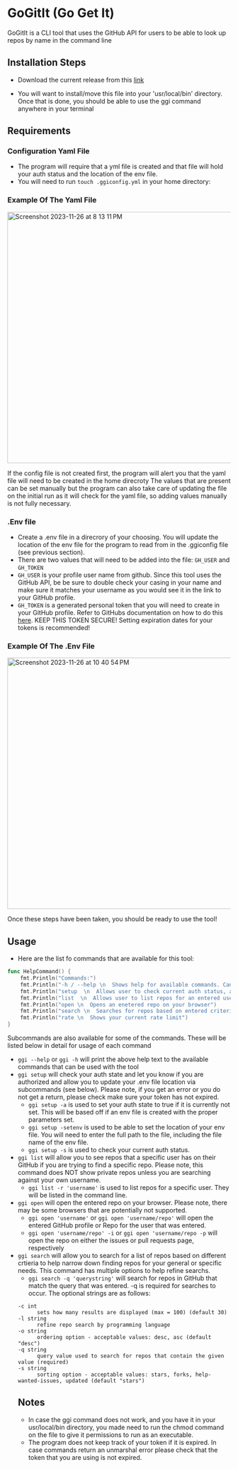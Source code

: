 # GoGitIt (Go Get It)

GoGitIt is a CLI tool that uses the GitHub API for users to be able to look up repos by name in the command line

## Installation Steps
- Download the current release from this <a href="https://github.com/SunnyD33/GoGitIt/releases/tag/v1.00">link</a></p>
- You will want to install/move this file into your 'usr/local/bin' directory. Once that is done, you should be able to use the ggi command anywhere in your terminal

## Requirements
### Configuration Yaml File
- The program will require that a yml file is created and that file will hold your auth status and the location of the env file.
- You will need to run ```touch .ggiconfig.yml``` in your home directory: 

### Example Of The Yaml File
<img width="566" alt="Screenshot 2023-11-26 at 8 13 11 PM" src="https://github.com/SunnyD33/GoGitIt/assets/44623894/196f6aea-f0df-44e8-bef3-5b22e0644ea5">

If the config file is not created first, the program will alert you that the yaml file will need to be created in the home direcroty
The values that are present can be set manually but the program can also take care of updating the file on the initial run as it will check for the yaml file, so adding values manually is not fully necessary.

### .Env file
- Create a .env file in a direcrory of your choosing. You will update the location of the env file for the program to read from in the .ggiconfig file (see previous section).
- There are two values that will need to be added into the file:
  ```GH_USER``` and ```GH_TOKEN```
- ```GH_USER``` is your profile user name from github. Since this tool uses the GitHub API, be be sure to double check your casing in your name and make sure it matches your username as you would see it in the link to your GitHub profile.
- ```GH_TOKEN``` is a generated personal token that you will need to create in your GitHub profile. Refer to GitHubs documentation on how to do this <a href="https://docs.github.com/en/authentication/keeping-your-account-and-data-secure/managing-your-personal-access-tokens">here</a>. KEEP THIS TOKEN SECURE! Setting expiration dates for your tokens is recommended!

### Example Of The .Env File
<img width="566" alt="Screenshot 2023-11-26 at 10 40 54 PM" src="https://github.com/SunnyD33/GoGitIt/assets/44623894/f235dd87-f3ac-4c86-9702-1b40e978fd8f">

Once these steps have been taken, you should be ready to use the tool!

## Usage
- Here are the list fo commands that are available for this tool:
```go
func HelpCommand() {
    fmt.Println("Commands:")
    fmt.Println("-h / --help \n  Shows help for available commands. Can be used for each command as well")
    fmt.Println("setup  \n  Allows user to check current auth status, authorize themselves and change .env file location")
    fmt.Println("list  \n  Allows user to list repos for an entered username")
    fmt.Println("open \n  Opens an enetered repo on your browser")
    fmt.Println("search \n  Searches for repos based on entered criteria")
    fmt.Println("rate \n  Shows your current rate limit")
}
```
Subcommands are also available for some of the commands. These will be listed below in detail for usage of each command

- ```ggi --help``` or ```ggi -h``` will print the above help text to the available commands that can be used with the tool
- ```ggi setup``` will check your auth state and let you know if you are authorized and allow you to update your .env file location via subcommands (see below). Please note, if you get an error or you do not get a return, please check make sure your token has not expired.
  - ```ggi setup -a``` is used to set your auth state to true if it is currently not set. This will be based off if an env file is created with the proper parameters set.
  - ```ggi setup -setenv``` is used to be able to set the location of your env file. You will need to enter the full path to the file, including the file name of the env file.
  - ```ggi setup -s``` is used to check your current auth status.
- ```ggi list``` will allow you to see repos that a specific user has on their GitHub if you are trying to find a specific repo. Please note, this command does NOT show private repos unless you are searching against your own username.
  - ```ggi list -r 'username'``` is used to list repos for a specific user. They will be listed in the command line.
- ```ggi open``` will open the entered repo on your browser. Please note, there may be some browsers that are potentially not supported.
  - ```ggi open 'username'``` or ```ggi open 'username/repo'``` will open the entered GitHub profile or Repo for the user that was entered.
  - ```ggi open 'username/repo' -i``` or ```ggi open 'username/repo -p``` will open the repo on either the issues or pull requests page, respectively
- ```ggi search``` will allow you to search for a list of repos based on different crtieria to help narrow down finding repos for your general or specific needs. This command has multiple options to help refine searchs.
  - ```ggi search -q 'querystring'``` will search for repos in GitHub that match the query that was entered. -q is required for searches to occur. The optional strings are as follows:
  ```
  -c int
    	sets how many results are displayed (max = 100) (default 30)
  -l string
    	refine repo search by programming language
  -o string
    	ordering option - acceptable values: desc, asc (default "desc")
  -q string
    	query value used to search for repos that contain the given value (required)
  -s string
    	sorting option - acceptable values: stars, forks, help-wanted-issues, updated (default "stars")
  ```
  ## Notes
  - In case the ggi command does not work, and you have it in your usr/local/bin directory, you made need to run the chmod command on the file to give it permissions to run as an executable.
  - The program does not keep track of your token if it is expired. In case commands return an unmarshal error please check that the token that you are using is not expired.
